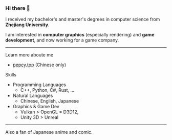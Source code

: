 ### Hi there 👋

<!--
**PepcyCh/PepcyCh** is a ✨ _special_ ✨ repository because its `README.md` (this file) appears on your GitHub profile.

Here are some ideas to get you started:

- 🔭 I’m currently working on ...
- 🌱 I’m currently learning ...
- 👯 I’m looking to collaborate on ...
- 🤔 I’m looking for help with ...
- 💬 Ask me about ...
- 📫 How to reach me: ...
- 😄 Pronouns: ...
- ⚡ Fun fact: ...
-->

I received my bachelor's and master's degrees in computer science from **Zhejiang University**.

I am interested in **computer graphics** (especially rendering) and **game development**, and now working for a game company.

---

Learn more aboute me

* [pepcy.top](https://pepcy.top/) (Chinese only)

Skills
* Programming Languages
  * C++, Python, C#, Rust, ...
* Natural Languages
  * Chinese, English, Japanese
* Graphics & Game Dev
  * Vulkan > OpenGL = D3D12, 
  * Unity 3D > Unreal

---

Also a fan of Japanese anime and comic.
